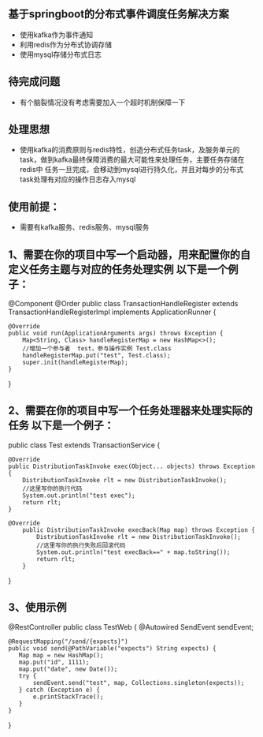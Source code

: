 ## 基于springboot的分布式事件调度任务解决方案
* 使用kafka作为事件通知
* 利用redis作为分布式协调存储
* 使用mysql存储分布式日志

## 待完成问题
* 有个脑裂情况没有考虑需要加入一个超时机制保障一下


## 处理思想 
* 使用kafka的消费原则与redis特性，创造分布式任务task，及服务单元的task，做到kafka最终保障消费的最大可能性来处理任务，主要任务存储在redis中
 任务一旦完成，会移动到mysql进行持久化，并且对每步的分布式task处理有对应的操作日志存入mysql

## 使用前提：
* 需要有kafka服务、redis服务、mysql服务

##  1、需要在你的项目中写一个启动器，用来配置你的自定义任务主题与对应的任务处理实例 以下是一个例子：

@Component
@Order 
public class TransactionHandleRegister extends TransactionHandleRegisterImpl implements ApplicationRunner {

    @Override
    public void run(ApplicationArguments args) throws Exception {
        Map<String, Class> handleRegisterMap = new HashMap<>();
        //增加一个参与者  test，参与操作实例 Test.class
        handleRegisterMap.put("test", Test.class);
        super.init(handleRegisterMap);
    }
}

##  2、需要在你的项目中写一个任务处理器来处理实际的任务 以下是一个例子：

public class Test extends TransactionService {

    @Override
    public DistributionTaskInvoke exec(Object... objects) throws Exception {
        DistributionTaskInvoke rlt = new DistributionTaskInvoke();
        //这里写你的执行代码
        System.out.println("test exec");
        return rlt;
    }
    
    @Override
        public DistributionTaskInvoke execBack(Map map) throws Exception {
            DistributionTaskInvoke rlt = new DistributionTaskInvoke();
            //这里写你的执行失败后回滚代码
            System.out.println("test execBack==" + map.toString());
            return rlt;
        }
}
##  3、使用示例
@RestController
public class TestWeb {
    @Autowired
    SendEvent sendEvent;

    @RequestMapping("/send/{expects}")
    public void send(@PathVariable("expects") String expects) {
       Map map = new HashMap();
       map.put("id", 1111);
       map.put("date", new Date());
       try {
           sendEvent.send("test", map, Collections.singleton(expects));
       } catch (Exception e) {
           e.printStackTrace();
       }
    }
}